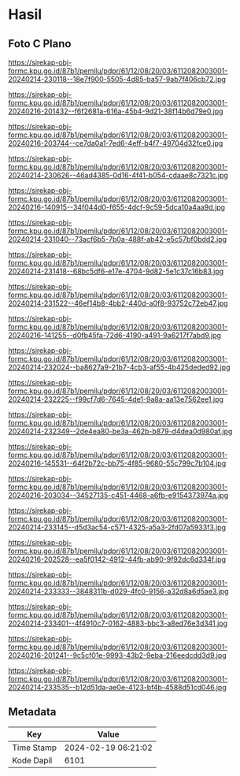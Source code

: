 # Hasil

## Foto C Plano

https://sirekap-obj-formc.kpu.go.id/87b1/pemilu/pdpr/61/12/08/20/03/6112082003001-20240214-230118--18e7f900-5505-4d85-ba57-9ab7f406cb72.jpg

https://sirekap-obj-formc.kpu.go.id/87b1/pemilu/pdpr/61/12/08/20/03/6112082003001-20240216-201432--f6f2681a-616a-45b4-9d21-38f14b6d79e0.jpg

https://sirekap-obj-formc.kpu.go.id/87b1/pemilu/pdpr/61/12/08/20/03/6112082003001-20240216-203744--ce7da0a1-7ed6-4eff-b4f7-49704d32fce0.jpg

https://sirekap-obj-formc.kpu.go.id/87b1/pemilu/pdpr/61/12/08/20/03/6112082003001-20240214-230626--46ad4385-0d16-4f41-b054-cdaae8c7321c.jpg

https://sirekap-obj-formc.kpu.go.id/87b1/pemilu/pdpr/61/12/08/20/03/6112082003001-20240216-140915--34f044d0-f655-4dcf-9c59-5dca10a4aa9d.jpg

https://sirekap-obj-formc.kpu.go.id/87b1/pemilu/pdpr/61/12/08/20/03/6112082003001-20240214-231040--73acf6b5-7b0a-488f-ab42-e5c57bf0bdd2.jpg

https://sirekap-obj-formc.kpu.go.id/87b1/pemilu/pdpr/61/12/08/20/03/6112082003001-20240214-231418--68bc5df6-e17e-4704-9d82-5e1c37c16b83.jpg

https://sirekap-obj-formc.kpu.go.id/87b1/pemilu/pdpr/61/12/08/20/03/6112082003001-20240214-231522--46ef14b8-4bb2-440d-a0f8-93752c72eb47.jpg

https://sirekap-obj-formc.kpu.go.id/87b1/pemilu/pdpr/61/12/08/20/03/6112082003001-20240216-141255--d0fb45fa-72d6-4190-a491-9a6217f7abd9.jpg

https://sirekap-obj-formc.kpu.go.id/87b1/pemilu/pdpr/61/12/08/20/03/6112082003001-20240214-232024--ba8627a9-21b7-4cb3-af55-4b425deded92.jpg

https://sirekap-obj-formc.kpu.go.id/87b1/pemilu/pdpr/61/12/08/20/03/6112082003001-20240214-232225--f99cf7d6-7645-4de1-9a8a-aa13e7562ee1.jpg

https://sirekap-obj-formc.kpu.go.id/87b1/pemilu/pdpr/61/12/08/20/03/6112082003001-20240214-232349--2de4ea80-be3a-462b-b879-d4dea0d980af.jpg

https://sirekap-obj-formc.kpu.go.id/87b1/pemilu/pdpr/61/12/08/20/03/6112082003001-20240216-145531--64f2b72c-bb75-4f85-9680-55c799c7b104.jpg

https://sirekap-obj-formc.kpu.go.id/87b1/pemilu/pdpr/61/12/08/20/03/6112082003001-20240216-203034--34527135-c451-4468-a6fb-e9154373974a.jpg

https://sirekap-obj-formc.kpu.go.id/87b1/pemilu/pdpr/61/12/08/20/03/6112082003001-20240214-233145--d5d3ac54-c571-4325-a5a3-2fd07a5933f3.jpg

https://sirekap-obj-formc.kpu.go.id/87b1/pemilu/pdpr/61/12/08/20/03/6112082003001-20240216-202528--ea5f0142-4912-44fb-ab90-9f92dc6d334f.jpg

https://sirekap-obj-formc.kpu.go.id/87b1/pemilu/pdpr/61/12/08/20/03/6112082003001-20240214-233333--3848311b-d029-4fc0-9156-a32d8a6d5ae3.jpg

https://sirekap-obj-formc.kpu.go.id/87b1/pemilu/pdpr/61/12/08/20/03/6112082003001-20240214-233401--4f4910c7-0162-4883-bbc3-a8ed76e3d341.jpg

https://sirekap-obj-formc.kpu.go.id/87b1/pemilu/pdpr/61/12/08/20/03/6112082003001-20240216-201241--9c5cf01e-9993-43b2-9eba-216eedcdd3d9.jpg

https://sirekap-obj-formc.kpu.go.id/87b1/pemilu/pdpr/61/12/08/20/03/6112082003001-20240214-233535--b12d51da-ae0e-4123-bf4b-4588d51cd046.jpg


## Metadata

| Key        | Value               |
| ---------- | ------------------- |
| Time Stamp | 2024-02-19 06:21:02 |
| Kode Dapil | 6101                |



